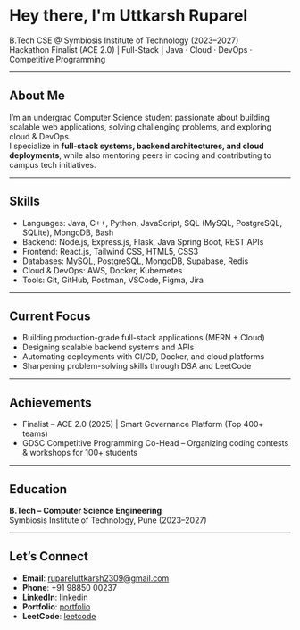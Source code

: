 # Hey there, I'm Uttkarsh Ruparel  

B.Tech CSE @ Symbiosis Institute of Technology (2023–2027)  
Hackathon Finalist (ACE 2.0) | Full-Stack | Java · Cloud · DevOps · Competitive Programming  

---

## About Me  

I’m an undergrad Computer Science student passionate about building scalable web applications, solving challenging problems, and exploring cloud & DevOps.  
I specialize in **full-stack systems, backend architectures, and cloud deployments**, while also mentoring peers in coding and contributing to campus tech initiatives.  

---

## Skills  

- Languages: Java, C++, Python, JavaScript, SQL (MySQL, PostgreSQL, SQLite), MongoDB, Bash  
- Backend: Node.js, Express.js, Flask, Java Spring Boot, REST APIs  
- Frontend: React.js, Tailwind CSS, HTML5, CSS3  
- Databases: MySQL, PostgreSQL, MongoDB, Supabase, Redis  
- Cloud & DevOps: AWS, Docker, Kubernetes
- Tools: Git, GitHub, Postman, VSCode, Figma, Jira

---

## Current Focus  

- Building production-grade full-stack applications (MERN + Cloud)
- Designing scalable backend systems and APIs
- Automating deployments with CI/CD, Docker, and cloud platforms
- Sharpening problem-solving skills through DSA and LeetCode

---

## Achievements  

- Finalist – ACE 2.0 (2025) | Smart Governance Platform (Top 400+ teams)  
- GDSC Competitive Programming Co-Head – Organizing coding contests & workshops for 100+ students

---

## Education  

**B.Tech – Computer Science Engineering**  
Symbiosis Institute of Technology, Pune (2023–2027)

---

## Let’s Connect  

- **Email**: [rupareluttkarsh2309@gmail.com](mailto:rupareluttkarsh2309@gmail.com)  
- **Phone**: +91 98850 00237  
- **LinkedIn**: [linkedin](https://www.linkedin.com/in/uttkarsh-ruparel/)  
- **Portfolio**: [portfolio](https://uttkarsh-ruparel.vercel.app/)
- **LeetCode**: [leetcode](https://leetcode.com/u/Uttkarsh09_/)  
